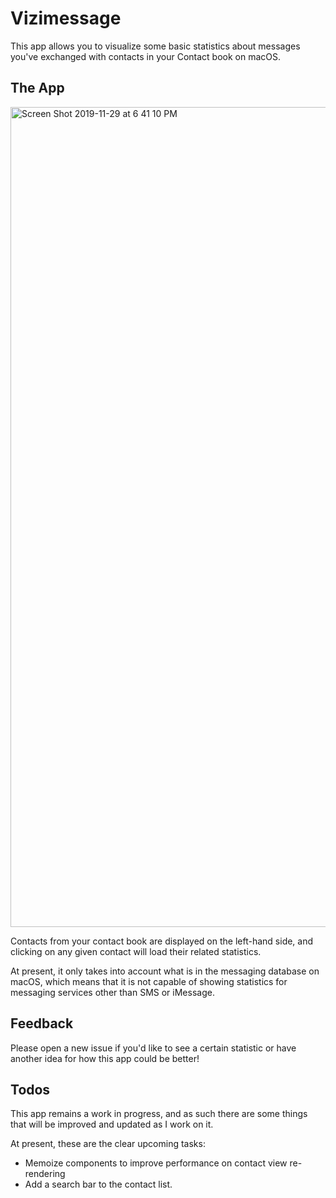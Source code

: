 # Vizimessage

This app allows you to visualize some basic statistics about messages you've exchanged with contacts in your Contact book on macOS.

## The App

<img width="1312" alt="Screen Shot 2019-11-29 at 6 41 10 PM" src="https://user-images.githubusercontent.com/2036040/69895531-6422c600-12e6-11ea-9093-2c5dbc898ccf.png">

Contacts from your contact book are displayed on the left-hand side, and clicking on any given contact will load their related statistics.

At present, it only takes into account what is in the messaging database on macOS, which means that it is not capable of showing statistics for messaging services other than SMS or iMessage.

## Feedback

Please open a new issue if you'd like to see a certain statistic or have another idea for how this app could be better!

## Todos

This app remains a work in progress, and as such there are some things that will be improved and updated as I work on it.

At present, these are the clear upcoming tasks:
* Memoize components to improve performance on contact view re-rendering
* Add a search bar to the contact list.